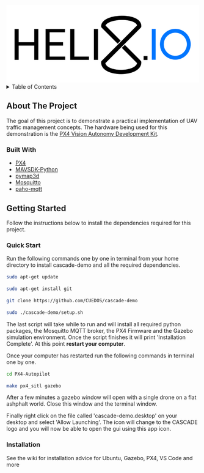 <img src="https://github.com/CUEDOS/cascade-demo/blob/main/img/HelixioLogoFinal.svg" alt="" />


<!-- TABLE OF CONTENTS -->
<details>
  <summary>Table of Contents</summary>
  <ol>
    <li>
      <a href="#about-the-project">About The Project</a>
      <ul>
        <li><a href="#built-with">Built With</a></li>
      </ul>
    </li>
    <li>
      <a href="#getting-started">Getting Started</a>
      <ul>
        <li><a href="#prerequisites">Prerequisites</a></li>
        <li><a href="#installation">Installation</a></li>
      </ul>
    </li>
  </ol>
</details>



<!-- ABOUT THE PROJECT -->
## About The Project

The goal of this project is to demonstrate a practical implementation of UAV traffic management concepts. The hardware being used for this demonstration is the [PX4 Vision Autonomy Development Kit](https://docs.px4.io/v1.12/en/complete_vehicles/px4_vision_kit.html).

### Built With

* [PX4](https://px4.io/)
* [MAVSDK-Python](https://github.com/mavlink/MAVSDK-Python)
* [pymap3d](https://github.com/geospace-code/pymap3d)
* [Mosquitto](https://mosquitto.org/)
* [paho-mqtt](https://www.eclipse.org/paho/index.php?page=clients/python/index.php)

<!-- GETTING STARTED -->
## Getting Started

Follow the instructions below to install the dependencies required for this project.

### Quick Start

Run the following commands one by one in terminal from your home directory to install cascade-demo and all the required dependencies.

```sh
sudo apt-get update
```

```sh
sudo apt-get install git
```

```sh
git clone https://github.com/CUEDOS/cascade-demo
```

```sh
sudo ./cascade-demo/setup.sh
```

The last script will take while to run and will install all required python packages, the Mosquitto MQTT broker, the PX4 Firmware and the Gazebo simulation environment. Once the script finishes it will print 'Installation Complete'. At this point **restart your computer**.

Once your computer has restarted run the following commands in terminal one by one.

```sh
cd PX4-Autopilot
```

```sh
make px4_sitl gazebo
```

After a few minutes a gazebo window will open with a single drone on a flat ashphalt world. Close this window and the terminal window.

Finally right click on the file called 'cascade-demo.desktop' on your desktop and select 'Allow Launching'. The icon will change to the CASCADE logo and you will now be able to open the gui using this app icon.

  
### Installation
See the wiki for installation advice for Ubuntu, Gazebo, PX4, VS Code and more

